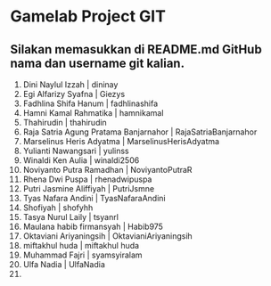 # Gamelab Project GIT

## Silakan memasukkan di README.md GitHub nama dan username git kalian.

1. Dini Naylul Izzah | dininay
2. Egi Alfarizy Syafna | Giezys
3. Fadhlina Shifa Hanum | fadhlinashifa
4. Hamni Kamal Rahmatika | hamnikamal
5. Thahirudin | thahirudin
6. Raja Satria Agung Pratama Banjarnahor | RajaSatriaBanjarnahor
7. Marselinus Heris Adyatma | MarselinusHerisAdyatma
8. Yulianti Nawangsari | yulinss
9. Winaldi Ken Aulia | winaldi2506
10. Noviyanto Putra Ramadhan | NoviyantoPutraR
11. Rhena Dwi Puspa | rhenadwipuspa
12. Putri Jasmine Aliffiyah | PutriJsmne
13. Tyas Nafara Andini | TyasNafaraAndini
14. Shofiyah | shofyhh
15. Tasya Nurul Laily | tsyanrl
16. Maulana habib firmansyah | Habib975
17. Oktaviani Ariyaningsih | OktavianiAriyaningsih
18. miftakhul huda | miftakhul huda
19. Muhammad Fajri | syamsyiralam
20. Ulfa Nadia | UlfaNadia
21. 

